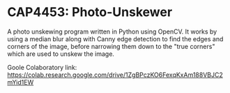 # CAP4453: Photo-Unskewer
A photo unskewing program written in Python using OpenCV. It works by using a median blur along with Canny edge detection to find the edges and corners of the image, before narrowing them down to the "true corners" which are used to unskew the image.

Goole Colaboratory link: https://colab.research.google.com/drive/1ZgBPczKO6FexqKxAm188VBJC2mYid1EW
